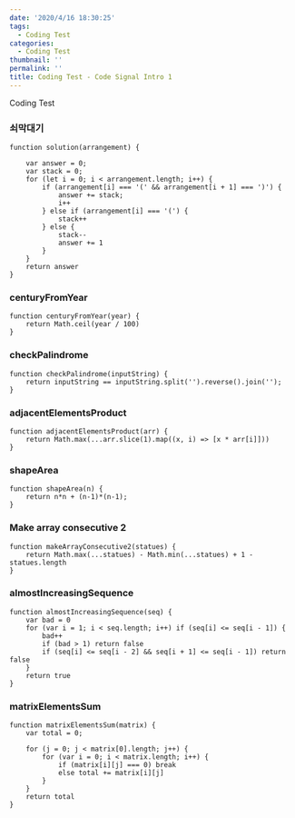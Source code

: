 ```yaml
---
date: '2020/4/16 18:30:25'
tags:
  - Coding Test
categories:
  - Coding Test
thumbnail: ''
permalink: ''
title: Coding Test - Code Signal Intro 1
---
```


Coding Test 


<!-- more -->

### 쇠막대기

```
function solution(arrangement) {

    var answer = 0;
    var stack = 0;
    for (let i = 0; i < arrangement.length; i++) {
        if (arrangement[i] === '(' && arrangement[i + 1] === ')') {
            answer += stack;
            i++
        } else if (arrangement[i] === '(') {
            stack++
        } else {
            stack--
            answer += 1
        }
    }
    return answer
}
```

### centuryFromYear

```
function centuryFromYear(year) {
    return Math.ceil(year / 100)
}
```

### checkPalindrome

```
function checkPalindrome(inputString) {
    return inputString == inputString.split('').reverse().join('');
}
```

### adjacentElementsProduct

```
function adjacentElementsProduct(arr) {
    return Math.max(...arr.slice(1).map((x, i) => [x * arr[i]]))
}
```

### shapeArea

```
function shapeArea(n) {
    return n*n + (n-1)*(n-1);
}
```

### Make array consecutive 2

```
function makeArrayConsecutive2(statues) {
    return Math.max(...statues) - Math.min(...statues) + 1 - statues.length
}
```

### almostIncreasingSequence

```
function almostIncreasingSequence(seq) {
    var bad = 0
    for (var i = 1; i < seq.length; i++) if (seq[i] <= seq[i - 1]) {
        bad++
        if (bad > 1) return false
        if (seq[i] <= seq[i - 2] && seq[i + 1] <= seq[i - 1]) return false
    }
    return true
}
```

### matrixElementsSum

```
function matrixElementsSum(matrix) {
    var total = 0;

    for (j = 0; j < matrix[0].length; j++) {
        for (var i = 0; i < matrix.length; i++) {
            if (matrix[i][j] === 0) break
            else total += matrix[i][j]
        }
    }
    return total
}
```

